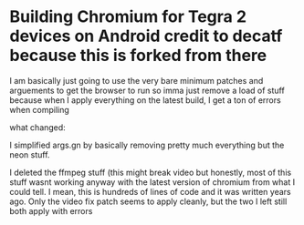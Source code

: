 # Building Chromium for Tegra 2 devices on Android credit to decatf because this is forked from there

I am basically just going to use the very bare minimum patches and arguements to get the browser to run so imma just remove a load of stuff because when I apply everything on the latest build, I get a ton of errors when compiling

what changed:

I simplified args.gn by basically removing pretty much everything but the neon stuff.

I deleted the ffmpeg stuff (this might break video but honestly, most of this stuff wasnt working anyway with the latest version of chromium from what I could tell. I mean, this is hundreds of lines of code and it was written years ago. Only the video fix patch seems to apply cleanly, but the two I left still both apply with errors

